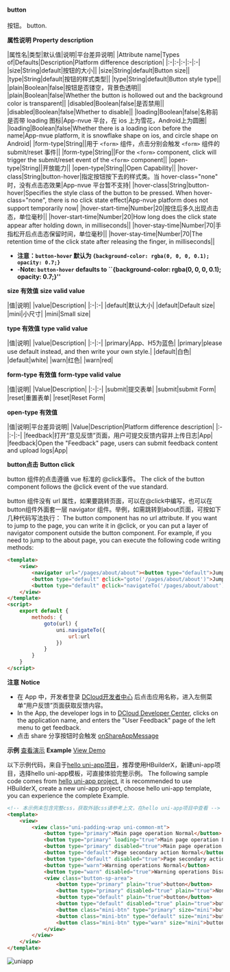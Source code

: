 #### button

按钮。
button.

**属性说明**
**Property description**

|属性名|类型|默认值|说明|平台差异说明|
|Attribute name|Types of|Defaults|Description|Platform difference description|
|:-|:-|:-|:-|:-|
|size|String|default|按钮的大小||
|size|String|default|Button size||
|type|String|default|按钮的样式类型||
|type|String|default|Button style type||
|plain|Boolean|false|按钮是否镂空，背景色透明||
|plain|Boolean|false|Whether the button is hollowed out and the background color is transparent||
|disabled|Boolean|false|是否禁用||
|disabled|Boolean|false|Whether to disable||
|loading|Boolean|false|名称前是否带 loading 图标|App-nvue 平台，在 ios 上为雪花，Android上为圆圈|
|loading|Boolean|false|Whether there is a loading icon before the name|App-nvue platform, it is snowflake shape on ios, and circle shape on Android|
|form-type|String||用于 ``<form>`` 组件，点击分别会触发 ``<form>`` 组件的 submit/reset 事件||
|form-type|String||For the ``<form>`` component, click will trigger the submit/reset event of the ``<form>`` component||
|open-type|String||开放能力||
|open-type|String||Open Capability||
|hover-class|String|button-hover|指定按钮按下去的样式类。当 hover-class="none" 时，没有点击态效果|App-nvue 平台暂不支持|
|hover-class|String|button-hover|Specifies the style class of the button to be pressed. When hover-class="none", there is no click state effect|App-nvue platform does not support temporarily now|
|hover-start-time|Number|20|按住后多久出现点击态，单位毫秒||
|hover-start-time|Number|20|How long does the click state appear after holding down, in milliseconds||
|hover-stay-time|Number|70|手指松开后点击态保留时间，单位毫秒||
|hover-stay-time|Number|70|The retention time of the click state after releasing the finger, in milliseconds||


- **注意：``button-hover`` 默认为 ``{background-color: rgba(0, 0, 0, 0.1); opacity: 0.7;}``**
- -**Note: ``button-hover`` defaults to ``{background-color: rgba(0, 0, 0, 0.1); opacity: 0.7;}''**

 
**size 有效值**
**size valid value**

|值|说明|
|value|Description|
|:-|:-|
|default|默认大小|
|default|Default size|
|mini|小尺寸|
|mini|Small size|

**type 有效值**
**type valid value**

|值|说明|
|value|Description|
|:-|:-|
|primary|App、H5为蓝色|
|primary|please use default instead, and then write your own style.|
|default|白色|
|default|white|
|warn|红色|
|warn|red|

**form-type 有效值**
**form-type valid value**

|值|说明|
|Value|Description|
|:-|:-|
|submit|提交表单|
|submit|submit Form|
|reset|重置表单|
|reset|Reset Form|

**open-type 有效值**

|值|说明|平台差异说明|
|Value|Description|Platform difference description|
|:-|:-|:-|
|feedback|打开“意见反馈”页面，用户可提交反馈内容并上传日志|App|
|feedback|Open the "Feedback" page, users can submit feedback content and upload logs|App|


**button点击**
**Button click**

button 组件的点击遵循 vue 标准的 @click事件。
The click of the button component follows the @click event of the vue standard.

button 组件没有 url 属性，如果要跳转页面，可以在@click中编写，也可以在button组件外面套一层 navigator 组件。举例，如需跳转到about页面，可按如下几种代码写法执行：
The button component has no url attribute. If you want to jump to the page, you can write it in @click, or you can put a layer of navigator component outside the button component. For example, if you need to jump to the about page, you can execute the following code writing methods:

```html
<template>
	<view>
		<navigator url="/pages/about/about"><button type="default">Jump to the about page through the navigator component</button></navigator>
		<button type="default" @click="goto('/pages/about/about')">Jump to the about page by function</button>
		<button type="default" @click="navigateTo('/pages/about/about')">Jump to about page</button><!-- 这种写法只有h5平台支持，不跨端，不推荐使用 -->
	</view>
</template>
<script>
	export default {
		methods: {
			goto(url) {
				uni.navigateTo({
					url:url
				})
			}
		}
	}
</script>
```


**注意** 
**Notice**

- 在 App 中，开发者登录 [DCloud开发者中心](https://dev.dcloud.net.cn/) 后点击应用名称，进入左侧菜单“用户反馈”页面获取反馈内容。
- In the App, the developer logs in to [DCloud Developer Center](https://dev.dcloud.net.cn/), clicks on the application name, and enters the "User Feedback" page of the left menu to get feedback.
- 点击 share 分享按钮时会触发 [onShareAppMessage](/api/plugins/share)

**示例** [查看演示](https://hellouniapp.dcloud.net.cn/pages/component/button/button)
**Example** [View Demo](https://hellouniapp.dcloud.net.cn/pages/component/button/button)

以下示例代码，来自于[hello uni-app项目](https://github.com/dcloudio/hello-uniapp)，推荐使用HBuilderX，新建uni-app项目，选择hello uni-app模板，可直接体验完整示例。
The following sample code comes from [hello uni-app project](https://github.com/dcloudio/hello-uniapp), it is recommended to use HBuilderX, create a new uni-app project, choose hello uni-app template, you can experience the complete Example.
```html
<!-- 本示例未包含完整css，获取外链css请参考上文，在hello uni-app项目中查看 -->
<template>
	<view>
		<view class="uni-padding-wrap uni-common-mt">
			<button type="primary">Main page operation Normal</button>
			<button type="primary" loading="true">Main page operation Loading</button>
			<button type="primary" disabled="true">Main page operation Disabled</button>
			<button type="default">Page secondary action Normal</button>
			<button type="default" disabled="true">Page secondary action Disabled</button>
			<button type="warn">Warning operations Normal</button>
			<button type="warn" disabled="true">Warning operations Disabled</button>
			<view class="button-sp-area">
				<button type="primary" plain="true">button</button>
				<button type="primary" disabled="true" plain="true">Non-clickable button</button>
				<button type="default" plain="true">button</button>
				<button type="default" disabled="true" plain="true">button</button>
				<button class="mini-btn" type="primary" size="mini">button</button>
				<button class="mini-btn" type="default" size="mini">button</button>
				<button class="mini-btn" type="warn" size="mini">button</button>
			</view>
		</view>
	</view>
</template>
```

![uniapp](https://bjetxgzv.cdn.bspapp.com/VKCEYUGU-uni-app-doc/f3edf730-4f32-11eb-8a36-ebb87efcf8c0.png)


